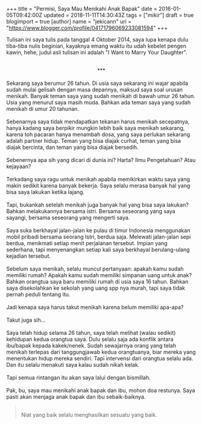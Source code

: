 +++
title = "Permisi, Saya Mau Menikahi Anak Bapak"
date = 2016-01-05T09:42:00Z
updated = 2018-11-11T14:30:43Z
tags = ["mikir"]
draft = true
blogimport = true 
[author]
	name = "jekicann"
	uri = "https://www.blogger.com/profile/04171796069233081594"
+++

Tulisan ini saya tulis pada tanggal 4 Oktober 2014, saya lupa kenapa dulu tiba-tiba nulis beginian, kayaknya emang waktu itu udah kebelet pengen kawin, hehe, judul asli tulisan ini adalah "I Want to Marry Your Daughter".<br /><br /><div style="text-align: center;">***</div><br />Sekarang saya berumur 26 tahun. Di usia saya sekarang ini wajar apabila sudah mulai gelisah dengan masa depannya, maksud saya soal urusan menikah. Banyak teman saya yang sudah menikah di bawah umur 26 tahun. Usia yang menurut saya masih muda. Bahkan ada teman saya yang sudah menikah di umur 20 tahunan.<br /><br />Sebenarnya saya tidak mendapatkan tekanan harus menikah secepatnya, hanya kadang saya berpikir mungkin lebih baik saya menikah sekarang, karena toh pacaran hanya menambah dosa, yang saya perlukan sekarang adalah partner hidup. Teman yang bisa diajak curhat, teman yang bisa diajak bercinta, dan teman yang bisa diajak bersedih.<br /><br />Sebenernya apa sih yang dicari di dunia ini? Harta? Ilmu Pengetahuan? Atau kejayaan?<br /><br />Terkadang saya ragu untuk menikah apabila memikirkan waktu saya yang makin sedikit karena banyak bekerja. Saya selalu merasa banyak hal yang bisa saya lakukan ketika lajang.<br /><br />Tapi, bukankah setelah menikah juga banyak hal yang bisa saya lakukan? Bahkan melakukannya bersama istri. Bersama seseorang yang saya sayangi, bersama seseorang yang mengerti saya.<br /><br />Saya suka berkhayal jalan-jalan ke pulau di timur Indonesia menggunakan mobil pribadi bersama seorang Istri, berdua saja. Melewati jalan-jalan sepi berdua, menikmati setiap menit perjalanan tersebut. Impian yang sederhana, tapi menyenangkan setiap kali saya berkhayal berulang-ulang kejadian tersebut.<br /><br />Sebelum saya menikah, selalu muncul pertanyaan: apakah kamu sudah memiliki rumah? Apakah kamu sudah memiliki simpanan uang untuk anak? Bahkan orangtua saya baru memiliki rumah di usia saya 16 tahun. Bahkan saya disekolahkan ke sekolah yang uang spp nya murah, tapi saya tidak pernah peduli tentang itu.<br /><br />Jadi kenapa saya harus takut menikah karena belum memiliki apa-apa?<br /><br />Takut juga sih...<br /><br />Saya telah hidup selama 26 tahun, saya telah melihat (walau sedikit) kehidupan kedua orangtua saya. Dulu selalu saja ada konflik antara ibu/bapak kepada kakek/nenek. Sudah sewajarnya orang yang telah menikah terlepas dari tanggungjawab kedua orangtuanya, biar mereka yang menentukan hidup mereka sendiri. Tapi intervensi dari orangtua selalu ada. Dan itu selalu menakuti saya kalau sudah nikah kelak.<br /><br />Tapi semua rintangan itu akan saya lalui dengan bismillah.<br /><br />Pak, bu, saya mau menikahi anak bapak dan ibu, mohon doa restunya. Saya pasti akan menjaga anak bapak dan ibu sebaik-baiknya.<br /><blockquote class="tr_bq"><br />Niat yang baik selalu menghasilkan sesuatu yang baik.</blockquote><br /><div class="separator" style="clear: both; text-align: center;"></div>
